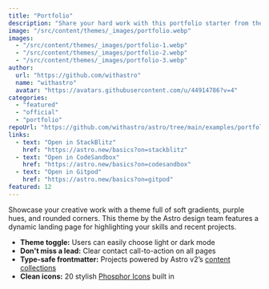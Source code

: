```yaml
---
title: "Portfolio"
description: "Share your hard work with this portfolio starter from the Astro team."
image: "/src/content/themes/_images/portfolio.webp"
images:
  - "/src/content/themes/_images/portfolio-1.webp"
  - "/src/content/themes/_images/portfolio-2.webp"
  - "/src/content/themes/_images/portfolio-3.webp"
author:
  url: "https://github.com/withastro"
  name: "withastro"
  avatar: "https://avatars.githubusercontent.com/u/44914786?v=4"
categories:
  - "featured"
  - "official"
  - "portfolio"
repoUrl: "https://github.com/withastro/astro/tree/main/examples/portfolio"
links:
  - text: "Open in StackBlitz"
    href: "https://astro.new/basics?on=stackblitz"
  - text: "Open in CodeSandbox"
    href: "https://astro.new/basics?on=codesandbox"
  - text: "Open in Gitpod"
    href: "https://astro.new/basics?on=gitpod"
featured: 12
---
```


<p>Showcase your creative work with a theme full of soft gradients, purple hues, and rounded corners. This theme by the Astro design team features a dynamic landing page for highlighting your skills and recent projects.</p><ul><li><strong>Theme toggle:</strong> Users can easily choose light or dark mode</li><li><strong>Don't miss a lead:</strong> Clear contact call-to-action on all pages</li><li><strong>Type-safe frontmatter:</strong> Projects powered by Astro v2’s <a href="https://docs.astro.build/en/guides/content-collections/">content collections</a></li> <li><strong>Clean icons:</strong> 20 stylish <a href="https://phosphoricons.com/">Phosphor Icons</a> built in</li></ul>
